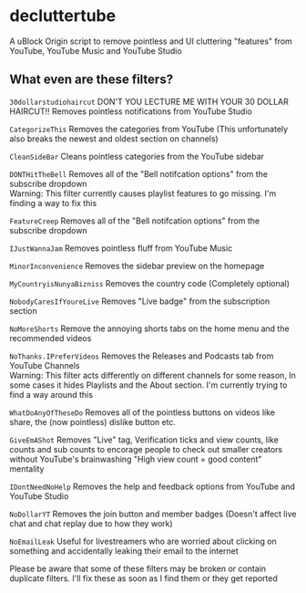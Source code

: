 # decluttertube
A uBlock Origin script to remove pointless and UI cluttering "features" from YouTube, YouTube Music and YouTube Studio

## What even are these filters?
`30dollarstudiohaircut` DON'T YOU LECTURE ME WITH YOUR 30 DOLLAR HAIRCUT!! Removes pointless notifications from YouTube Studio

`CategorizeThis` Removes the categories from YouTube (This unfortunately also breaks the newest and oldest section on channels)

`CleanSideBar` Cleans pointless categories from the YouTube sidebar

`DONTHitTheBell` Removes all of the "Bell notifcation options" from the subscribe dropdown
\
Warning: This filter currently causes playlist features to go missing. I'm finding a way to fix this

`FeatureCreep` Removes all of the "Bell notifcation options" from the subscribe dropdown

`IJustWannaJam` Removes pointless fluff from YouTube Music

`MinorInconvenience` Removes the sidebar preview on the homepage

`MyCountryisNunyaBizniss` Removes the country code (Completely optional)

`NobodyCaresIfYoureLive` Removes "Live badge" from the subscription section

`NoMoreShorts` Remove the annoying shorts tabs on the home menu and the recommended videos

`NoThanks.IPreferVideos` Removes the Releases and Podcasts tab from YouTube Channels
\
Warning: This filter acts differently on different channels for some reason, In some cases it hides Playlists and the About section. I'm currently trying to find a way around this

`WhatDoAnyOfTheseDo` Removes all of the pointless buttons on videos like share, the (now pointless) dislike button etc.

`GiveEmAShot` Removes "Live" tag, Verification ticks and view counts, like counts and sub counts to encorage people to check out smaller creators without YouTube's brainwashing "High view count = good content" mentality

`IDontNeedNoHelp` Removes the help and feedback options from YouTube and YouTube Studio

`NoDollarYT` Removes the join button and member badges (Doesn't affect live chat and chat replay due to how they work)

`NoEmailLeak` Useful for livestreamers who are worried about clicking on something and accidentally leaking their email to the internet

Please be aware that some of these filters may be broken or contain duplicate filters. I'll fix these as soon as I find them or they get reported
